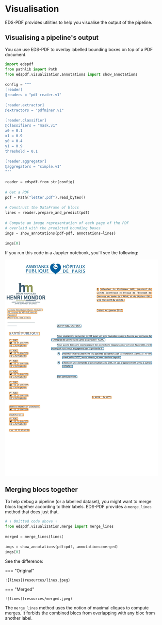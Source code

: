 # Visualisation

EDS-PDF provides utilities to help you visualise the output of the pipeline.

## Visualising a pipeline's output

You can use EDS-PDF to overlay labelled bounding boxes on top of a PDF document.

```python
import edspdf
from pathlib import Path
from edspdf.visualization.annotations import show_annotations

config = """
[reader]
@readers = "pdf-reader.v1"

[reader.extractor]
@extractors = "pdfminer.v1"

[reader.classifier]
@classifiers = "mask.v1"
x0 = 0.1
x1 = 0.9
y0 = 0.4
y1 = 0.9
threshold = 0.1

[reader.aggregator]
@aggregators = "simple.v1"
"""

reader = edspdf.from_str(config)

# Get a PDF
pdf = Path("letter.pdf").read_bytes()

# Construct the DataFrame of blocs
lines = reader.prepare_and_predict(pdf)

# Compute an image representation of each page of the PDF
# overlaid with the predicted bounding boxes
imgs = show_annotations(pdf=pdf, annotations=lines)

imgs[0]
```

If you run this code in a Jupyter notebook, you'll see the following:

![lines](resources/lines.jpeg)

## Merging blocs together

To help debug a pipeline (or a labelled dataset), you might want to
merge blocs together according to their labels. EDS-PDF provides a `merge_lines` method
that does just that.

```python
# ↑ Omitted code above ↑
from edspdf.visualization.merge import merge_lines

merged = merge_lines(lines)

imgs = show_annotations(pdf=pdf, annotations=merged)
imgs[0]
```

See the difference:

=== "Original"

    ![lines](resources/lines.jpeg)

=== "Merged"

    ![lines](resources/merged.jpeg)

The `merge_lines` method uses the notion of maximal cliques to compute merges.
It forbids the combined blocs from overlapping with any bloc from another label.
